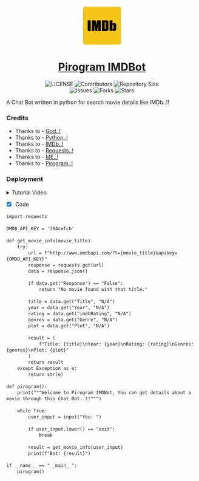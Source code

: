 <p align="center">
<img style="width:100px; height:100px;" src="IMDb Logo.png" alt="Pirogram-IMDBot Logo">
</p>

<h1 align="center">
<a href="https://github.com/MAXPy-IND/Pirogram-IMDBot">Pirogram IMDBot</a>
</h1>

<p align="center">
    <img src="https://img.shields.io/github/license/MAXPy-IND/Pirogram-IMDBot?style=for-the-badge&logo=appveyor" alt="LICENSE">
    <img src="https://img.shields.io/github/contributors/MAXPy-IND/Pirogram-IMDBot?style=for-the-badge&logo=appveyor" alt="Contributors">
    <img src="https://img.shields.io/github/repo-size/MAXPy-IND/Pirogram-IMDBot?style=for-the-badge&logo=appveyor" alt="Repository Size"> <br>
    <img src="https://img.shields.io/github/issues/MAXPy-IND/Pirogram-IMDBot?style=for-the-badge&logo=appveyor" alt="Issues">
    <img src="https://img.shields.io/github/forks/MAXPy-IND/Pirogram-IMDBot?style=for-the-badge&logo=appveyor" alt="Forks">
    <img src="https://img.shields.io/github/stars/MAXPy-IND/Pirogram-IMDBot?style=for-the-badge&logo=appveyor" alt="Stars">
</p>

A Chat Bot written in python for search movie details like IMDb..!!


### Credits

- Thanks to - [God..!](https://en.wikipedia.org/wiki/God)
- Thanks to - [Python..!](www.python.org)
- Thanks to - [IMDb..!](http://www.imdb.com/)
- Thanks to - [Requests..!](https://requests.readthedocs.io/0)
- Thanks to - [ME..!](https://github.com/MAXPy-IND)
- Thanks to - [Pirogram..!](https://tt.me/maxpy)


### Deployment

<details><summary>Tutorial Video</summary>
<p>
<br>
alt="Pirogram-IMDBot Logo">
</p>
</details>

- [x] Code

```
import requests

OMDB_API_KEY = 'f04cefcb'

def get_movie_info(movie_title):
    try:
        url = f"http://www.omdbapi.com/?t={movie_title}&apikey={OMDB_API_KEY}"
        response = requests.get(url)
        data = response.json()

        if data.get("Response") == "False":
            return "No movie found with that title."

        title = data.get("Title", "N/A")
        year = data.get("Year", "N/A")
        rating = data.get("imdbRating", "N/A")
        genres = data.get("Genre", "N/A")
        plot = data.get("Plot", "N/A")

        result = (
            f"Title: {title}\nYear: {year}\nRating: {rating}\nGenres: {genres}\nPlot: {plot}"
        )
        return result
    except Exception as e:
        return str(e)

def pirogram():
    print("""Welcome to Pirogram IMDBot, You can get details about a movie through this Chat Bot..!!""")

    while True:
        user_input = input("You: ")

        if user_input.lower() == "exit":
            break

        result = get_movie_info(user_input)
        print(f"Bot: {result}")

if __name__ == "__main__":
    pirogram()
```    


